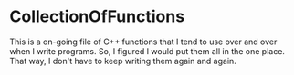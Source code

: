 # CollectionOfFunctions
This is a on-going file of C++ functions that I tend to use over and over when I write programs. So, I figured I would put them all in the one place. That way, I don't have to keep writing them again and again.
